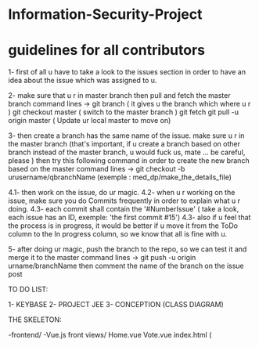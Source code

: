 # Information-Security-Project

# guidelines for all contributors

1- first of all u have to take a look to the issues section in order to have an idea about the issue which was assigned 
to u.

2- make sure that u r in master branch then pull and fetch the master branch 
     command lines -> git branch ( it gives u the branch which where u r )
                      git checkout master ( switch to the master branch ) 
                      git fetch
                      git pull -u origin master  ( Update ur local master to move on)

3- then create a branch has the same name of the issue.
   make sure u r in the master branch (that's important, if u create a branch based on other branch instead 
   of the master branch, u would fuck us, mate ... be careful, please )
   then try this following command in order to create the new branch based on the master
      command lines -> git checkout -b  urusername/qbranchName    (exemple : med_dp/make_the_details_file)
                      
4.1- then work on the issue, do ur magic.
4.2- when u r working on the issue, make sure you do Commits frequently in order to explain what u r doing.
4.3- each commit shall contain the '#NumberIssue' ( take a look, each issue has an ID, exemple: 'the first commit #15')
4.3- also if u feel that the process is in progress, it would be better if u move it from the ToDo column to the In progress      column, so we know that all is fine with u.

5- after doing ur magic, push the branch to the repo, so we can test it and merge it to the master 
      command lines -> git push -u origin urname/branchName 
   then comment the name of the branch on the issue post      


TO DO LIST:

1- KEYBASE
2- PROJECT JEE
3- CONCEPTION (CLASS DIAGRAM)

     
     
THE SKELETON:

-frontend/
	-Vue.js front 
	views/
		Home.vue
		Vote.vue
	index.html (<script src="dest/build.js" />)
	App.vue
	main.js
	cipher.js // function for encrypting 
	routes.js
	dest/
		build.js // this file it will be build using a npm-run command don't worry
 
	webpack.config.js // it's a config file generated by the vue command don't worry
-backend/
	Node.js REST API
	public/
		co.ejs
		co.js // vue
		de.ejs
		de.js // vue
	app.js
	server.js
	models/
		index.js
		voter.js // 
	routes/
		index.js
	db/
		connection.js
	crypto/
		index.js
		
-we'll use the XMLHttpRequest ()  in order to send requests from the front-end to the REST API.

